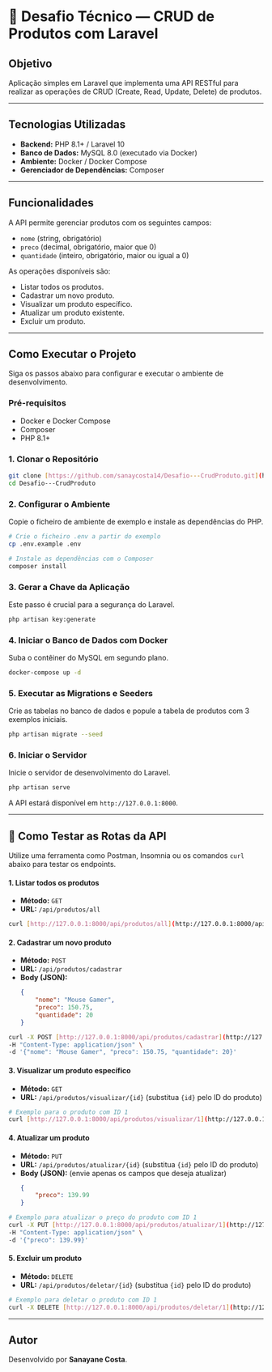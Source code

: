 # 🧪 Desafio Técnico — CRUD de Produtos com Laravel

## Objetivo

Aplicação simples em Laravel que implementa uma API RESTful para realizar as operações de CRUD (Create, Read, Update, Delete) de produtos.

---

## Tecnologias Utilizadas

-   **Backend:** PHP 8.1+ / Laravel 10
-   **Banco de Dados:** MySQL 8.0 (executado via Docker)
-   **Ambiente:** Docker / Docker Compose
-   **Gerenciador de Dependências:** Composer

---

## Funcionalidades

A API permite gerenciar produtos com os seguintes campos:

* `nome` (string, obrigatório)
* `preco` (decimal, obrigatório, maior que 0)
* `quantidade` (inteiro, obrigatório, maior ou igual a 0)

As operações disponíveis são:

* Listar todos os produtos.
* Cadastrar um novo produto.
* Visualizar um produto específico.
* Atualizar um produto existente.
* Excluir um produto.

---

## Como Executar o Projeto

Siga os passos abaixo para configurar e executar o ambiente de desenvolvimento.

### Pré-requisitos

-   Docker e Docker Compose
-   Composer
-   PHP 8.1+

### 1. Clonar o Repositório

```bash
git clone [https://github.com/sanaycosta14/Desafio---CrudProduto.git](https://github.com/sanaycosta14/Desafio---CrudProduto.git)
cd Desafio---CrudProduto
````

### 2. Configurar o Ambiente

Copie o ficheiro de ambiente de exemplo e instale as dependências do PHP.

```bash
# Crie o ficheiro .env a partir do exemplo
cp .env.example .env

# Instale as dependências com o Composer
composer install
```

### 3. Gerar a Chave da Aplicação

Este passo é crucial para a segurança do Laravel.

```bash
php artisan key:generate
```

### 4. Iniciar o Banco de Dados com Docker

Suba o contêiner do MySQL em segundo plano.

```bash
docker-compose up -d
```

### 5. Executar as Migrations e Seeders

Crie as tabelas no banco de dados e popule a tabela de produtos com 3 exemplos iniciais.

```bash
php artisan migrate --seed
```

### 6. Iniciar o Servidor

Inicie o servidor de desenvolvimento do Laravel.

```bash
php artisan serve
```

A API estará disponível em `http://127.0.0.1:8000`.

-----

## 🚀 Como Testar as Rotas da API

Utilize uma ferramenta como Postman, Insomnia ou os comandos `curl` abaixo para testar os endpoints.

#### 1. Listar todos os produtos

  * **Método:** `GET`
  * **URL:** `/api/produtos/all`


```bash
curl [http://127.0.0.1:8000/api/produtos/all](http://127.0.0.1:8000/api/produtos/all)
```

#### 2. Cadastrar um novo produto

  * **Método:** `POST`
  * **URL:** `/api/produtos/cadastrar`
  * **Body (JSON):**
    ```json
    {
        "nome": "Mouse Gamer",
        "preco": 150.75,
        "quantidade": 20
    }
    ```


```bash
curl -X POST [http://127.0.0.1:8000/api/produtos/cadastrar](http://127.0.0.1:8000/api/produtos/cadastrar) \
-H "Content-Type: application/json" \
-d '{"nome": "Mouse Gamer", "preco": 150.75, "quantidade": 20}'
```

#### 3. Visualizar um produto específico

  * **Método:** `GET`
  * **URL:** `/api/produtos/visualizar/{id}` (substitua `{id}` pelo ID do produto)


```bash
# Exemplo para o produto com ID 1
curl [http://127.0.0.1:8000/api/produtos/visualizar/1](http://127.0.0.1:8000/api/produtos/visualizar/1)
```

#### 4. Atualizar um produto

  * **Método:** `PUT`
  * **URL:** `/api/produtos/atualizar/{id}` (substitua `{id}` pelo ID do produto)
  * **Body (JSON):** (envie apenas os campos que deseja atualizar)
    ```json
    {
        "preco": 139.99
    }
    ```

```bash
# Exemplo para atualizar o preço do produto com ID 1
curl -X PUT [http://127.0.0.1:8000/api/produtos/atualizar/1](http://127.0.0.1:8000/api/produtos/atualizar/1) \
-H "Content-Type: application/json" \
-d '{"preco": 139.99}'
```

#### 5. Excluir um produto

  * **Método:** `DELETE`
  * **URL:** `/api/produtos/deletar/{id}` (substitua `{id}` pelo ID do produto)


```bash
# Exemplo para deletar o produto com ID 1
curl -X DELETE [http://127.0.0.1:8000/api/produtos/deletar/1](http://127.0.0.1:8000/api/produtos/deletar/1)
```

-----

## Autor

Desenvolvido por **Sanayane Costa**.

```